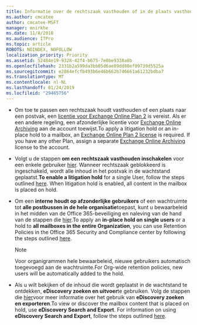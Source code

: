 ```yaml
---
title: Informatie over de rechtszaak vasthouden of in de plaats vasthouden
ms.author: cmcatee
author: cmcatee-MSFT
manager: mnirkhe
ms.date: 11/8/2018
ms.audience: ITPro
ms.topic: article
ROBOTS: NOINDEX, NOFOLLOW
localization_priority: Priority
ms.assetid: 52484e19-9328-42f4-b675-7e0be9338a8b
ms.openlocfilehash: 2331b2a599da3bb05d6ae89dd80ef09739d5525a
ms.sourcegitcommit: e2864efcfb493b6e46b662b746661a61232bdba7
ms.translationtype: MT
ms.contentlocale: nl-NL
ms.lasthandoff: 01/24/2019
ms.locfileid: "29465756"
---
```

- <span data-ttu-id="6647c-p101">Om toe te passen een rechtszaak houdt vasthouden of een plaats naar een postvak, een [licentie voor Exchange Online Plan 2](https://docs.microsoft.com/en-us/office365/servicedescriptions/office-365-platform-service-description/office-365-plan-options) is vereist. Als er een andere regeling, een afzonderlijke licentie voor [Exchange Online Archiving](https://docs.microsoft.com/en-us/office365/servicedescriptions/exchange-online-archiving-service-description/exchange-online-archiving-service-description) aan de account toewijst.</span><span class="sxs-lookup"><span data-stu-id="6647c-p101">To apply a litigation hold or an in-place hold to a mailbox, an [Exchange Online Plan 2 license](https://docs.microsoft.com/en-us/office365/servicedescriptions/office-365-platform-service-description/office-365-plan-options) is required. If you have any other Plan, assign a separate [Exchange Online Archiving](https://docs.microsoft.com/en-us/office365/servicedescriptions/exchange-online-archiving-service-description/exchange-online-archiving-service-description) license to the account.</span></span> 
    
- <span data-ttu-id="6647c-p102">Volgt u de stappen **om een rechtszaak vasthouden inschakelen** voor een enkele gebruiker [hier](https://docs.microsoft.com/en-us/office365/SecurityCompliance/place-a-mailbox-on-litigation-hold). Wanneer rechtszaak geblokkeerd is ingeschakeld, wordt alle inhoud in het postvak in de wachtstand geplaatst.</span><span class="sxs-lookup"><span data-stu-id="6647c-p102">**To enable a litigation hold** for a single User, follow the steps outlined [here](https://docs.microsoft.com/en-us/office365/SecurityCompliance/place-a-mailbox-on-litigation-hold). When litigation hold is enabled, all content in the mailbox is placed on hold.</span></span>
    
- <span data-ttu-id="6647c-106">Om een **interne houdt op afzonderlijke gebruikers** of een wachtruimte tot **alle postbussen in de hele organisatie**toepast, kunt u bewaarbeleid in het midden van de Office 365-beveiliging en naleving van de hand van de stappen die [hier](https://docs.microsoft.com/en-us/Office365/securitycompliance/retention-policies ).</span><span class="sxs-lookup"><span data-stu-id="6647c-106">To apply an **in-place hold on single users** or a hold to **all mailboxes in the entire Organization**, you can use Retention Policies in the Office 365 Security and Compliance center by following the steps outlined [here](https://docs.microsoft.com/en-us/Office365/securitycompliance/retention-policies ).</span></span>
    
    > [!NOTE]
    > <span data-ttu-id="6647c-107">Voor organigrammen hele bewaarbeleid, nieuwe gebruikers automatisch toegevoegd aan de wachtruimte.</span><span class="sxs-lookup"><span data-stu-id="6647c-107">For Org-wide retention policies, new users will be automatically added to the hold.</span></span> 
  
- <span data-ttu-id="6647c-p103">Als u wilt bekijken of de inhoud die wordt geplaatst in de wachtstand te ontdekken, **eDiscovery zoeken en uitvoer**te gebruiken. Volg de stappen die [hier](https://docs.microsoft.com/en-us/office365/securitycompliance/export-search-results)voor meer informatie over het gebruik van **eDiscovery zoeken en exporteren**.</span><span class="sxs-lookup"><span data-stu-id="6647c-p103">To view or discover the mailbox content that is placed on hold, use **eDiscovery Search and Export**. For information on using **eDiscovery Search and Export**, follow the steps outlined [here](https://docs.microsoft.com/en-us/office365/securitycompliance/export-search-results).</span></span>
    


